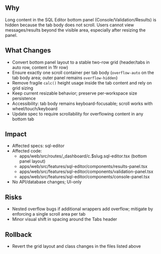 ## Why

Long content in the SQL Editor bottom panel (Console/Validation/Results) is hidden because the tab body does not scroll. Users cannot view messages/results beyond the visible area, especially after resizing the panel.

## What Changes

- Convert bottom panel layout to a stable two-row grid (header/tabs in auto row, content in 1fr row)
- Ensure exactly one scroll container per tab body (`overflow-auto` on the tab body area; outer panel remains `overflow-hidden`)
- Remove fragile `calc()` height usage inside the tab content and rely on grid sizing
- Keep current resizable behavior; preserve per‑workspace size persistence
- Accessibility: tab body remains keyboard-focusable; scroll works with wheel/touch/keyboard
- Update spec to require scrollability for overflowing content in any bottom tab

## Impact

- Affected specs: sql-editor
- Affected code:
  - apps/web/src/routes/_dashboard/c.$slug.sql-editor.tsx (bottom panel layout)
  - apps/web/src/features/sql-editor/components/results-panel.tsx
  - apps/web/src/features/sql-editor/components/validation-panel.tsx
  - apps/web/src/features/sql-editor/components/console-panel.tsx
- No API/database changes; UI-only

## Risks

- Nested overflow bugs if additional wrappers add overflow; mitigate by enforcing a single scroll area per tab
- Minor visual shift in spacing around the Tabs header

## Rollback

- Revert the grid layout and class changes in the files listed above

